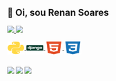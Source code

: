 

 
## 👋 Oi, sou Renan Soares
<div>
 <a href="https://github.com/renandev21">
  <img height="180em" src="https://github-readme-stats.vercel.app/api?username=renandev21&show_icons=true&theme=dracula&include_all_commits=true&count_private=true"/>
  <img height="180em" src="https://github-readme-stats.vercel.app/api/top-langs/?username=renandev21&layout=compact&langs_count=16&theme=dracula"/>
<div>
<div style="display: inline_block"><br>
 <img align="center" alt-"Renan-Py" height="30" width="40" src="https://raw.githubusercontent.com/devicons/devicon/master/icons/python/python-plain.svg">
 <img align="center" alt="Renan-Dj" height="30" width="40" src="https://raw.githubusercontent.com/devicons/devicon/master/icons/django/django-plain.svg">
 <img align="center" alt="Renan-HTML" height="30" width="40" src="https://raw.githubusercontent.com/devicons/devicon/master/icons/html5/html5-plain.svg">
 <img align="center" alt="Renan-CSS" height="30" width="40" src="https://raw.githubusercontent.com/devicons/devicon/master/icons/css3/css3-plain.svg">
</div>
 
##
<div>
 <a href = "mailto: contatorafaballerini@gmail.com"><img src="https://img.shields.io/badge/-Gmail-%23EA4335?style=for-the-badge&logo=gmail&logoColor=white" target="_blank"></a>
 <a href="https://www.linkedin.com/in/renan--soares-45875016a" target="_blank"><img src="https://img.shields.io/badge/-LinkedIn-%230077B5?style=for-the-badge&logo=linkedin&logoColor=white" target="_blank"></a>
  <a href="https://instagram.com/renansoares756" target="_blank"><img src="https://img.shields.io/badge/-Instagram-%23E4405F?style=for-the-badge&logo=instagram&logoColor=white" target="_blank"></a>
</div>
